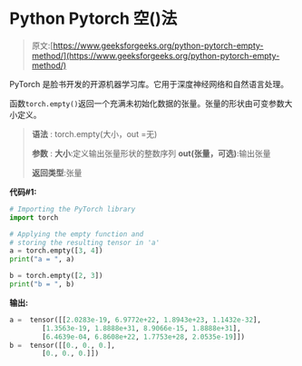 # Python Pytorch 空()法

> 原文:[https://www.geeksforgeeks.org/python-pytorch-empty-method/](https://www.geeksforgeeks.org/python-pytorch-empty-method/)

PyTorch 是脸书开发的开源机器学习库。它用于深度神经网络和自然语言处理。

函数`torch.empty()`返回一个充满未初始化数据的张量。张量的形状由可变参数大小定义。

> **语法** : torch.empty(大小，out =无)
> 
> **参数** :
> **大小**:定义输出张量形状的整数序列
> **out(张量，可选)**:输出张量
> 
> **返回类型**:张量

**代码#1:**

```py
# Importing the PyTorch library
import torch

# Applying the empty function and
# storing the resulting tensor in 'a'
a = torch.empty([3, 4])
print("a = ", a)

b = torch.empty([2, 3])
print("b = ", b)
```

**输出:**

```py
a =  tensor([[2.0283e-19, 6.9772e+22, 1.8943e+23, 1.1432e-32],
        [1.3563e-19, 1.8888e+31, 8.9066e-15, 1.8888e+31],
        [6.4639e-04, 6.8608e+22, 1.7753e+28, 2.0535e-19]])
b =  tensor([[0., 0., 0.],
        [0., 0., 0.]])

```